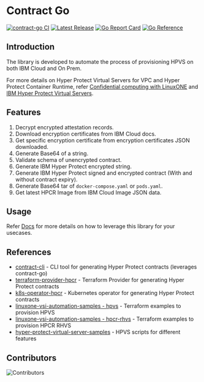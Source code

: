 # Contract Go

[![contract-go CI](https://github.com/ibm-hyper-protect/contract-go/actions/workflows/build.yml/badge.svg)](https://github.com/ibm-hyper-protect/contract-go/actions/workflows/build.yml)
[![Latest Release](https://img.shields.io/github/v/release/ibm-hyper-protect/contract-go?include_prereleases)](https://github.com/ibm-hyper-protect/contract-go/releases/latest)
[![Go Report Card](https://goreportcard.com/badge/github.com/ibm-hyper-protect/contract-go)](https://goreportcard.com/report/ibm-hyper-protect/contract-go)
[![Go Reference](https://pkg.go.dev/badge/github.com/ibm-hyper-protect/contract-go.svg)](https://pkg.go.dev/github.com/ibm-hyper-protect/contract-go)


## Introduction

The library is developed to automate the process of provisioning HPVS on both IBM Cloud and On Prem.

For more details on Hyper Protect Virtual Servers for VPC and Hyper Protect Container Runtime, refer [Confidential computing with LinuxONE](https://cloud.ibm.com/docs/vpc?topic=vpc-about-se) and [IBM Hyper Protect Virtual Servers](https://www.ibm.com/docs/en/hpvs/2.2.x).


## Features

1. Decrypt encrypted attestation records.
2. Download encryption certificates from IBM Cloud docs.
3. Get specific encryption certificate from encryption certificates JSON downloaded.
4. Generate Base64 of a string.
5. Validate schema of unencrypted contract.
6. Generate IBM Hyper Protect encrypted string.
7. Generate IBM Hyper Protect signed and encrypted contract (With and without contract expiry).
8. Generate Base64 tar of `docker-compose.yaml` or `pods.yaml`.
9. Get latest HPCR Image from IBM Cloud Image JSON data.

## Usage

Refer [Docs](docs/README.md) for more details on how to leverage this library for your usecases.


## References

- [contract-cli](https://github.com/ibm-hyper-protect/contract-cli) - CLI tool for generating Hyper Protect contracts (leverages contract-go)
- [terraform-provider-hpcr](https://github.com/ibm-hyper-protect/terraform-provider-hpcr) - Terraform Provider for generating Hyper Protect contracts
- [k8s-operator-hpcr](https://github.com/ibm-hyper-protect/k8s-operator-hpcr) - Kubernetes operator for generating Hyper Protect contracts
- [linuxone-vsi-automation-samples - hpvs](https://github.com/ibm-hyper-protect/linuxone-vsi-automation-samples/tree/master/terraform-hpvs) - Terraform examples to provision HPVS
- [linuxone-vsi-automation-samples - hpcr-rhvs](https://github.com/ibm-hyper-protect/linuxone-vsi-automation-samples/tree/master/terraform-hpcr-rhvs) - Terraform examples to provision HPCR RHVS
- [hyper-protect-virtual-server-samples](https://github.com/ibm-hyper-protect/hyper-protect-virtual-server-samples) - HPVS scripts for different features


## Contributors

![Contributors](https://contrib.rocks/image?repo=ibm-hyper-protect/contract-go)
